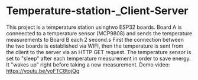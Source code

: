 # Temperature-station-_Client-Server
This project is a temperature station usingtwo ESP32 boards. Board A is conneected to a temperature sensor (MCP9808) and sends the temperature measurements to Board B each 2 second.s
First the connection between the two boards is established via WIFI, then the temperature is sent from the client to the server via an HTTP GET request. 
The temperature sensor is set to "sleep" after each temperature measurement in order to save energy. It "wakes up" right before taking a new measurement.
Demo video: https://youtu.be/yoFTC8tojQg
